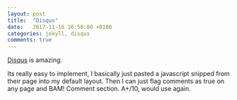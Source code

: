 ```yaml
---
layout: post
title:  "Disqus"
date:   2017-11-16 16:50:00 +0100
categories: jekyll, disqus
comments: true
---
```

[Disqus][disqus] is amazing.

Its really easy to implement, I basically just pasted a javascript snipped from their page into my default layout. Then I can just flag comments as true on any page and BAM! Comment section. A+/10, would use again.

[disqus]: https://disqus.com/
